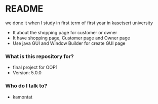 # README #

we done it when I study in first term of first year in kasetsert university
- It about the shopping page for customer or owner
- It have shopping page, Customer page and Owner page
- Use java GUI and Window Builder for create GUI page

### What is this repository for? ###

* final project for OOP1
* Version: 5.0.0

### Who do I talk to? ###

* kamontat
